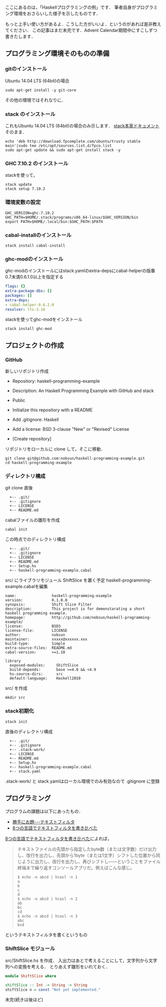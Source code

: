 ここにあるのは，「Haskellプログラミングの例」です．
筆者自身がプログラミング環境をおさらいした様子を示したものです．

もっと上手い使い方があるよ．こうした方がいいよ．というのがあれば是非教えてください．
この記事はまだ未完です．Advent Calendar期間中にすこしずつ書きたします．

## プログラミング環境そのものの準備

### gitのインストール

Ubuntu 14.04 LTS (64bit)の場合

```
sudo apt-get install -y git-core
```

その他の環境ではそれなりに．

### stack のインストール

これもUbuntu 14.04 LTS (64bit)の場合のみ示します．
[stack本家ドキュメント](http://docs.haskellstack.org/en/stable/install_and_upgrade.html#ubuntu)そのまま．

```
echo 'deb http://download.fpcomplete.com/ubuntu/trusty stable main'|sudo tee /etc/apt/sources.list.d/fpco.list
sudo apt-get update && sudo apt-get install stack -y
```

### GHC 7.10.2 のインストール

stackを使って，

```
stack update
stack setup 7.10.2
```

### 環境変数の設定

```zsh: .zshenv
GHC_VERSION=ghc-7.10.2
GHC_PATH=$HOME/.stack/programs/x86_64-linux/$GHC_VERSION/bin
export PATH=$HOME/.local/bin:$GHC_PATH:$PATH
```

### cabal-installのインストール

```
stack install cabal-install
```

### ghc-modのインストール

ghc-modのインストールにはstack.yamlのextra-depsにcabal-helperの版番0.7未満0.6.1.0以上を指定する

```yaml:stack.yaml
flags: {}
extra-package-dbs: []
packages: []
extra-deps:
- cabal-helper-0.6.2.0
resolver: lts-3.16
```

stackを使ってghc-modをインストール

```
stack install ghc-mod
```

## プロジェクトの作成

### GitHub

新しいリポジトリ作成

- Repository: haskell-programming-example
- Description: An Haskell Programming Example with GitHub and stack
- Public
- Initialize this repository with a README
- Add .gitignore: Haskell
- Add a license: BSD 3-clause "New" or "Revised" License

- [Create repository]


リポジトリをローカルに clone して，そこに移動．

```
git clone git@github.com:nobsun/haskell-programming-example.git
cd haskell-programming-example
```

### ディレクトリ構成

git clone 直後

```
  +-- .git/
  +-- .gitignore
  +-- LICENSE
  +-- README.md
```

cabalファイルの雛形を作成

```
cabal init
```

この時点でのディレクトリ構成

```
  +-- .git/
  +-- .gitignore
  +-- LICENSE
  +-- README.md
  +-- Setup.hs
  +-- haskell-programming-example.cabal
```

src/ にライブラリモジュール ShiftSlice を置く予定
haskell-programming-example.cabalを編集

```
name:                haskell-programming-example
version:             0.1.0.0
synopsis:            Shift Slice Filter
description:         This project is for demonstarating a short haskell programming example.
homepage:            http://github.com/nobsun/haskell-programming-example/
license:             BSD3
license-file:        LICENSE
author:              nobsun
maintainer:          xxxxx@xxxxxx.xxx
build-type:          Simple
extra-source-files:  README.md
cabal-version:       >=1.10

library
  exposed-modules:     ShiftSlice
  build-depends:       base >=4.8 && <4.9
  hs-source-dirs:      src
  default-language:    Haskell2010
```

src/ を作成

```
mkdir src
```

### stack初期化

```
stack init
```

直後のディレクトリ構成

```
  +-- .git/
  +-- .gitignore
  +-- .stack-work/
  +-- LICENSE
  +-- README.md
  +-- Setup.hs
  +-- haskell-programming-example.cabal
  +-- stack.yaml
```

.stack-work/ と stack.yamlはローカル環境でのみ有効なので .gitignore に登録

## プログラミング

プログラムの課題は以下にあったもの．

- [勝手にお題---テキストフィルタ](http://blog.practical-scheme.net/shiro/20151103-gauche-example)
- [8つの言語でテキストフィルタを書き比べた](http://d.hatena.ne.jp/eel3/20151102/1446476928)

[8つの言語でテキストフィルタを書き比べた](http://d.hatena.ne.jp/eel3/20151102/1446476928)によれば，

> テキストファイルの先頭から指定したbyte数（または文字数）だけ出力し、改行を出力し、先頭から1byte（または1文字）シフトした位置から同じように出力し、改行を出力し、再びシフトし――ということをファイル終端まで繰り返すコンソールアプリだ。例えばこんな感じ。
>
> ```
> $ echo -n abcd | hcasl -n 1
> a
> b
> c
> d
> $ echo -n abcd | hcasl -n 2
> ab
> bc
> cd
> $ echo -n abcd | hcasl -n 3
> abc
> bcd
> ```

というテキストフィルタを書くというもの

### ShiftSlice モジュール

src/ShiftSlice.hs を作成．
入出力はあとで考えることにして，文字列から文字列への変換を考える．
とりあえず雛形をいれておく．

```haskell
module ShiftSlice where

shiftSlice :: Int -> String -> String
shiftSlice n = const "Not yet implemented."
````

未完(続きは後ほど)